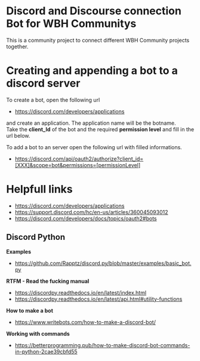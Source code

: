 # Discord and Discourse connection Bot for WBH Communitys

This is a community project to connect different WBH Community projects together. 

# Creating and appending a bot to a discord server 
To create a bot, open the following url 
* https://discord.com/developers/applications  

and create an application. The application name will be the botname. <br/>
Take the **client_Id** of the bot and the required **permission level** and fill in the url below.

To add a bot to an server open the following url with filled informations.
* https://discord.com/api/oauth2/authorize?client_id=[XXX]&scope=bot&permissions=[permissionLevel]


# Helpfull links
* https://discord.com/developers/applications 
* https://support.discord.com/hc/en-us/articles/360045093012
* https://discord.com/developers/docs/topics/oauth2#bots 

## Discord Python
**Examples**
* https://github.com/Rapptz/discord.py/blob/master/examples/basic_bot.py

**RTFM - Read the fucking manual**
* https://discordpy.readthedocs.io/en/latest/index.html 
* https://discordpy.readthedocs.io/en/latest/api.html#utility-functions 

**How to make a bot**
* https://www.writebots.com/how-to-make-a-discord-bot/

**Working with commands**
* https://betterprogramming.pub/how-to-make-discord-bot-commands-in-python-2cae39cbfd55

